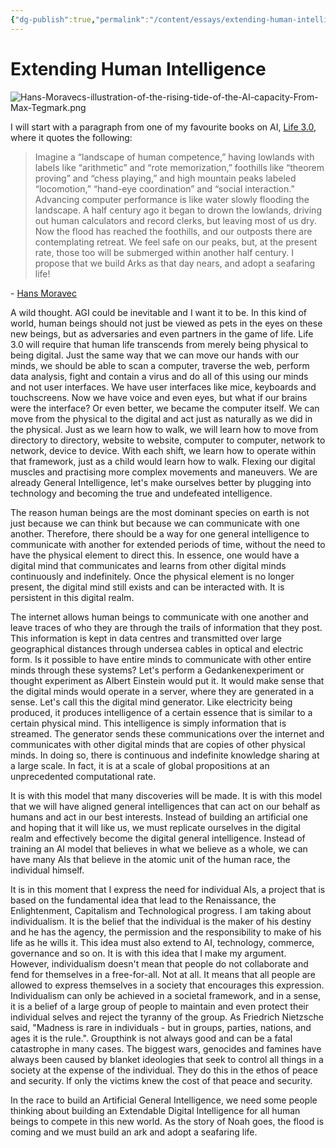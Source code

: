 ```yaml
---
{"dg-publish":true,"permalink":"/content/essays/extending-human-intelligence/","noteIcon":"2"}
---
```


# Extending Human Intelligence

![Hans-Moravecs-illustration-of-the-rising-tide-of-the-AI-capacity-From-Max-Tegmark.png](/img/user/Media/Hans-Moravecs-illustration-of-the-rising-tide-of-the-AI-capacity-From-Max-Tegmark.png)

I will start with a paragraph from one of my favourite books on AI, [Life 3.0](https://www.amazon.com/Life-3-0-Being-Artificial-Intelligence/dp/1101946598), where it quotes the following:

> Imagine a “landscape of human competence,”
having lowlands with labels like “arithmetic” and “rote memorization,”
foothills like “theorem proving” and “chess playing,” and
high mountain peaks labeled “locomotion,” “hand-eye coordination” and “social interaction.”
Advancing computer performance is like water slowly flooding the landscape.
A half century ago it began to drown the lowlands, driving out human calculators and record clerks, but leaving most of us dry.
Now the flood has reached the foothills, and our outposts there are contemplating retreat.
We feel safe on our peaks, but, at the present rate, those too will be submerged within another half century.
I propose that we build Arks as that day nears, and adopt a seafaring life!

\- [Hans Moravec](https://en.wikipedia.org/wiki/Hans_Moravec)

A wild thought. AGI could be inevitable and I want it to be. In this kind of world, human beings should not just be viewed as pets in the eyes on these new beings, but as adversaries and even partners in the game of life. Life 3.0 will require that human life transcends from merely being physical to being digital. Just the same way that we can move our hands with our minds, we should be able to scan a computer, traverse the web, perform data analysis, fight and contain a virus and do all of this using our minds and not user interfaces. We have user interfaces like mice, keyboards and touchscreens. Now we have voice and even eyes, but what if our brains were the interface? Or even better, we became the computer itself. We can move from the physical to the digital and act just as naturally as we did in the physical. Just as we learn how to walk, we will learn how to move from directory to directory, website to website, computer to computer, network to network, device to device. With each shift, we learn how to operate within that framework, just as a child would learn how to walk. Flexing our digital muscles and practising more complex movements and maneuvers. We are already General Intelligence, let's make ourselves better by plugging into technology and becoming the true and undefeated intelligence. 

The reason human beings are the most dominant species on earth is not just because we can think but because we can communicate with one another. Therefore, there should be a way for one general intelligence to communicate with another for extended periods of time, without the need to have the physical element to direct this. In essence, one would have a digital mind that communicates and learns from other digital minds continuously and indefinitely. Once the physical element is no longer present, the digital mind still exists and can be interacted with. It is persistent in this digital realm. 

The internet allows human beings to communicate with one another and leave traces of who they are through the trails of information that they post. This information is kept in data centres and transmitted over large geographical distances through undersea cables in optical and electric form. Is it possible to have entire minds to communicate with other entire minds through these systems? Let's perform a Gedankenexperiment or thought experiment as Albert Einstein would put it. It would make sense that the digital minds would operate in a server, where they are generated in a sense. Let's call this the digital mind generator. Like electricity being produced, it produces intelligence of a certain essence that is similar to a certain physical mind. This intelligence is simply information that is streamed. The generator sends these communications over the internet and communicates with other digital minds that are copies of other physical minds. In doing so, there is continuous and indefinite knowledge sharing at a large scale. In fact, it is at a scale of global propositions at an unprecedented computational rate. 

It is with this model that many discoveries will be made. It is with this model that we will have aligned general intelligences that can act on our behalf as humans and act in our best interests. Instead of building an artificial one and hoping that it will like us, we must replicate ourselves in the digital realm and effectively become the digital general intelligence. Instead of training an AI model that believes in what we believe as a whole, we can have many AIs that believe in the atomic unit of the human race, the individual himself.

It is in this moment that I express the need for individual AIs, a project that is based on the fundamental idea that lead to the Renaissance, the Enlightenment, Capitalism and Technological progress. I am taking about individualism. It is the belief that the individual is the maker of his destiny and he has the agency, the permission and the responsibility to make of his life as he wills it. This idea must also extend to AI, technology, commerce, governance and so on. It is with this idea that I make my argument. However, individualism doesn't mean that people do not collaborate and fend for themselves in a free-for-all. Not at all. It means that all people are allowed to express themselves in a society that encourages this expression. Individualism can only be achieved in a societal framework, and in a sense, it is a belief of a large group of people to maintain and even protect their individual selves and reject the tyranny of the group. As Friedrich Nietzsche said, "Madness is rare in individuals - but in groups, parties, nations, and ages it is the rule.". Groupthink is not always good and can be a fatal catastrophe in many cases. The biggest wars, genocides and famines have always been caused by blanket ideologies that seek to control all things in a society at the expense of the individual. They do this in the ethos of peace and security. If only the victims knew the cost of that peace and security.

In the race to build an Artificial General Intelligence, we need some people thinking about building an Extendable Digital Intelligence for all human beings to compete in this new world. As the story of Noah goes, the flood is coming and we must build an ark and adopt a seafaring life.

